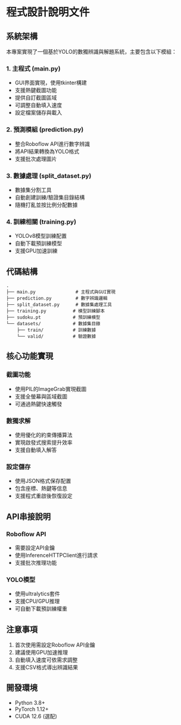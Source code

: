# 程式設計說明文件

## 系統架構

本專案實現了一個基於YOLO的數獨辨識與解題系統，主要包含以下模組：

### 1. 主程式 (main.py)
- GUI界面實現，使用tkinter構建
- 支援熱鍵截圖功能
- 提供自訂截圖區域
- 可調整自動填入速度
- 設定檔案儲存與載入

### 2. 預測模組 (prediction.py)
- 整合Roboflow API進行數字辨識
- 將API結果轉換為YOLO格式
- 支援批次處理圖片

### 3. 數據處理 (split_dataset.py)
- 數據集分割工具
- 自動創建訓練/驗證集目錄結構
- 隨機打亂並按比例分配數據

### 4. 訓練相關 (training.py)
- YOLOv8模型訓練配置
- 自動下載預訓練模型
- 支援GPU加速訓練

## 代碼結構

```
.
├── main.py               # 主程式與GUI實現
├── prediction.py         # 數字辨識邏輯
├── split_dataset.py      # 數據集處理工具
├── training.py          # 模型訓練腳本
├── sudoku.pt            # 預訓練模型
└── datasets/            # 數據集目錄
    ├── train/           # 訓練數據
    └── valid/           # 驗證數據
```

## 核心功能實現

### 截圖功能
- 使用PIL的ImageGrab實現截圖
- 支援全螢幕與區域截圖
- 可通過熱鍵快速觸發

### 數獨求解
- 使用優化的約束傳播算法
- 實現啟發式搜索提升效率
- 支援自動填入解答

### 設定儲存
- 使用JSON格式保存配置
- 包含座標、熱鍵等信息
- 支援程式重啟後恢復設定

## API串接說明

### Roboflow API
- 需要設定API金鑰
- 使用InferenceHTTPClient進行請求
- 支援批次推理功能

### YOLO模型
- 使用ultralytics套件
- 支援CPU/GPU推理
- 可自動下載預訓練權重

## 注意事項

1. 首次使用需設定Roboflow API金鑰
2. 建議使用GPU加速推理
3. 自動填入速度可依需求調整
4. 支援CSV格式導出辨識結果

## 開發環境

- Python 3.8+
- PyTorch 1.12+
- CUDA 12.6 (選配)